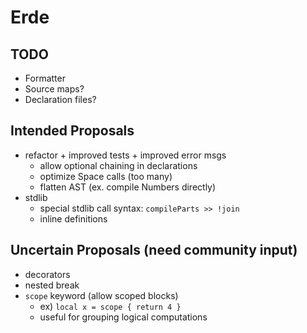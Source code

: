 # Erde

## TODO

- Formatter
- Source maps?
- Declaration files?

## Intended Proposals

- refactor + improved tests + improved error msgs
  - allow optional chaining in declarations
  - optimize Space calls (too many)
  - flatten AST (ex. compile Numbers directly)
- stdlib
  - special stdlib call syntax: `compileParts >> !join`
  - inline definitions

## Uncertain Proposals (need community input)

- decorators
- nested break
- `scope` keyword (allow scoped blocks)
    - ex) `local x = scope { return 4 }`
    - useful for grouping logical computations
